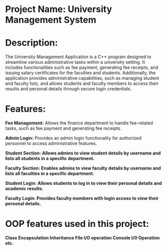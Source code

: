 # Project Name: University Management System
# Description:
The University Management Application is a C++ program designed to streamline various administrative tasks within a university setting. It includes functionalities such as fee payment, generating fee receipts, and issuing salary certificates for the faculties and students. Additionally, the application provides administrative capabilities, such as managing student and faculty lists, and allows students and faculty members to access their results and personal details through secure login credentials.
# Features:
<b>Fee Management:</b>
Allows the finance department to handle fee-related tasks, such as fee payment and generating fee receipts.

<b>Admin Login:</b> Provides an admin login functionality for authorized personnel to access administrative features.

<b><b>Student Section:</b> Allows admins to view student details by username and lists all students in a specific department.
  
<b>Faculty Section:</b> Enables admins to view faculty details by username and lists all faculties in a specific department.
  
<b>Student Login:</b> Allows students to log in to view their personal details and academic results.
  
<b>Faculty Login:</b> Provides faculty members with login access to view their personal details.
  
  
# OOP features used in this project:
  Class
  Encapsulation
  Inheritance
  File I/O operation
  Console I/0 Operation etc.  
